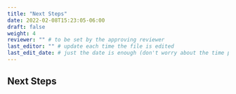```yaml
---
title: "Next Steps"
date: 2022-02-08T15:23:05-06:00
draft: false
weight: 4
reviewer: "" # to be set by the approving reviewer
last_editor: "" # update each time the file is edited
last_edit_date: # just the date is enough (don't worry about the time portion)
---
```


## Next Steps